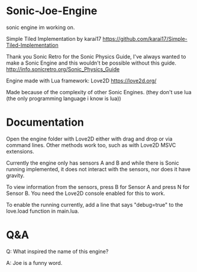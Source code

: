 # Sonic-Joe-Engine
sonic engine im working on.

Simple Tiled Implementation by karai17
https://github.com/karai17/Simple-Tiled-Implementation

Thank you Sonic Retro for the Sonic Physics Guide, I've always wanted to make a Sonic Engine and this wouldn't be possible without this guide.
http://info.sonicretro.org/Sonic_Physics_Guide


Engine made with Lua framework: Love2D
https://love2d.org/

Made because of the complexity of other Sonic Engines. (they don't use lua (the only programming language i know is lua))

# Documentation

Open the engine folder with Love2D either with drag and drop or via command lines. Other methods work too, such as with Love2D MSVC extensions.

Currently the engine only has sensors A and B and while there is Sonic running implemented, it does not interact with the sensors, nor does it have gravity.

To view information from the sensors, press B for Sensor A and press N for Sensor B. You need the Love2D console enabled for this to work.

To enable the running currently, add a line that says "debug=true" to the love.load function in main.lua.

# Q&A

Q: What inspired the name of this engine?

A: Joe is a funny word.
